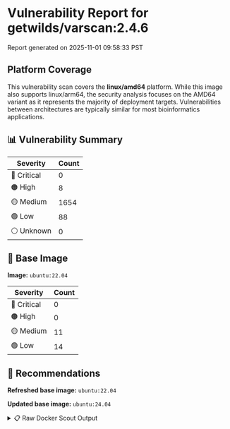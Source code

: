 # Vulnerability Report for getwilds/varscan:2.4.6

Report generated on 2025-11-01 09:58:33 PST

## Platform Coverage

This vulnerability scan covers the **linux/amd64** platform. While this image also supports linux/arm64, the security analysis focuses on the AMD64 variant as it represents the majority of deployment targets. Vulnerabilities between architectures are typically similar for most bioinformatics applications.

## 📊 Vulnerability Summary

| Severity | Count |
|----------|-------|
| 🔴 Critical | 0 |
| 🟠 High | 8 |
| 🟡 Medium | 1654 |
| 🟢 Low | 88 |
| ⚪ Unknown | 0 |

## 🐳 Base Image

**Image:** `ubuntu:22.04`

| Severity | Count |
|----------|-------|
| 🔴 Critical | 0 |
| 🟠 High | 0 |
| 🟡 Medium | 11 |
| 🟢 Low | 14 |

## 🔄 Recommendations

**Refreshed base image:** `ubuntu:22.04`

**Updated base image:** `ubuntu:24.04`

<details>
<summary>📋 Raw Docker Scout Output</summary>

```text
Target               │  getwilds/varscan:2.4.6  │    0C     8H   1654M    88L   
    digest             │  54e79f4cc36a                    │                               
  Base image           │  ubuntu:22.04                    │    0C     0H    11M    14L    
  Refreshed base image │  ubuntu:22.04                    │    0C     0H     2M    12L    
                       │                                  │                  -9     -2    
  Updated base image   │  ubuntu:24.04                    │    0C     0H     2M     5L    
                       │                                  │                  -9     -9    

What's next:
    View vulnerabilities → docker scout cves getwilds/varscan:2.4.6
    View base image update recommendations → docker scout recommendations getwilds/varscan:2.4.6
    Include policy results in your quickview by supplying an organization → docker scout quickview getwilds/varscan:2.4.6 --org <organization>
```
</details>
